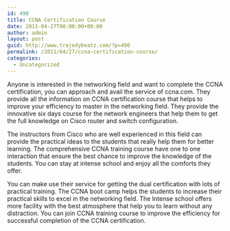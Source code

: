 ```yaml
---
id: 490
title: CCNA Certification Course
date: 2011-04-27T00:00:00+00:00
author: admin
layout: post
guid: http://www.trajedybeatz.com/?p=490
permalink: /2011/04/27/ccna-certification-course/
categories:
  - Uncategorized
---
```

Anyone is interested in the networking field and want to complete the CCNA certification, you can approach and avail the service of ccna.com. They provide all the information on CCNA certification course that helps to improve your efficiency to master in the networking field. They provide the innovative six days course for the network engineers that help them to get the full knowledge on Cisco router and switch configuration.

The instructors from Cisco who are well experienced in this field can provide the practical ideas to the students that really help them for better learning. The comprehensive CCNA training course have one to one interaction that ensure the best chance to improve the knowledge of the students. You can stay at intense school and enjoy all the comforts they offer.

You can make use their service for getting the dual certification with lots of practical training. The CCNA boot camp helps the students to increase their practical skills to excel in the networking field. The Intense school offers more facility with the best atmosphere that help you to learn without any distraction. You can join CCNA training course to improve the efficiency for successful completion of the CCNA certification.